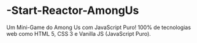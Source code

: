 # -Start-Reactor-AmongUs
Um Mini-Game do Among Us com JavaScript Puro!  100% de tecnologias web como HTML 5, CSS 3 e Vanilla JS (JavaScript Puro). 
